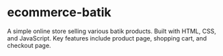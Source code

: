 # ecommerce-batik
A simple online store selling various batik products. Built with HTML, CSS, and JavaScript. Key features include product page, shopping cart, and checkout page.
